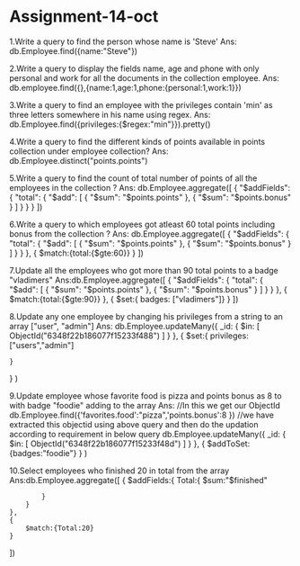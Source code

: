 # Assignment-14-oct



1.Write a query to find the person whose name is 'Steve'
Ans:
db.Employee.find({name:"Steve"})

2.Write a query to display the fields name, age and phone with only personal and work for all the documents in the collection employee.
Ans:
db.employee.find({},{name:1,age:1,phone:{personal:1,work:1}})

3.Write a query to find an employee with the privileges contain 'min' as three letters somewhere in his name using regex.
Ans:
db.Employee.find({privileges:{$regex:"min"}}).pretty()

4.Write a query to find the different kinds of points available in points collection under employee collection?
Ans:
db.Employee.distinct("points.points")

5.Write a query to find the count of total number of points of all the employees in the collection ? 
Ans:
db.Employee.aggregate([
  {
    "$addFields": {
      "total": {
        "$add": [
          {
            "$sum": "$points.points"
          },
          {
            "$sum": "$points.bonus"
          }
        ]
      }
    }
  }
])



6.Write a query to which employees got atleast 60 total points including bonus from the collection ?
Ans:
db.Employee.aggregate([
  {
    "$addFields": {
      "total": {
        "$add": [
          {
            "$sum": "$points.points"
          },
          {
            "$sum": "$points.bonus"
          }
        ]
      }
    }
  },
  {
      $match:{total:{$gte:60}}  }
])



7.Update all the employees who got more than 90 total points to a badge "vladimers"
Ans:db.Employee.aggregate([
  {
    "$addFields": {
      "total": {
        "$add": [
          {
            "$sum": "$points.points"
          },
          {
            "$sum": "$points.bonus"
          }
        ]
      }
    }
  },
  {
      $match:{total:{$gte:90}}
  },
  {
      $set:{ badges: ["vladimers"]}
  }
])



8.Update any one employee by changing his privileges from a string to an array ["user", "admin"]
Ans:
db.Employee.updateMany({
    _id: {
        $in: [
             ObjectId("6348f22b186077f15233f488")
            ]
    }
},
{
    $set:{
        privileges:["users","admin"]
        
    }
}
)


9.Update employee whose favorite food is pizza and points bonus as 8 to with badge "foodie" adding to the array 
Ans:
//In this we get our ObjectId 
db.Employee.find({'favorites.food':"pizza",'points.bonus':8
})
//we have extracted this objectid using above query and then do the updation according to requirement in below query
db.Employee.updateMany({    _id: {        $in: [                ObjectId("6348f22b186077f15233f48d")            ]    }
},
{    $addToSet:{badges:"foodie"}
}
)


10.Select employees who finished 20 in total from the array
Ans:db.Employee.aggregate([
    {
        $addFields:{
            Total:{
                $sum:"$finished"
                
            }
        }
    },
    {
        $match:{Total:20}
    }
   ])
